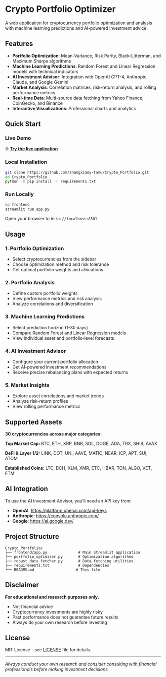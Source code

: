 # Crypto Portfolio Optimizer

A web application for cryptocurrency portfolio optimization and analysis with machine learning predictions and AI-powered investment advice.

## Features

- **Portfolio Optimization**: Mean-Variance, Risk Parity, Black-Litterman, and Maximum Sharpe algorithms
- **Machine Learning Predictions**: Random Forest and Linear Regression models with technical indicators
- **AI Investment Advisor**: Integration with OpenAI GPT-4, Anthropic Claude, and Google Gemini
- **Market Analysis**: Correlation matrices, risk-return analysis, and rolling performance metrics
- **Real-time Data**: Multi-source data fetching from Yahoo Finance, CoinGecko, and Binance
- **Interactive Visualizations**: Professional charts and analytics

## Quick Start

### Live Demo

🌐 **[Try the live application](https://zhangxianyang-crypto-portfolio.share.connect.posit.cloud/)**

### Local Installation

```bash
git clone https://github.com/zhangxiany-tamu/Crypto_Portfolio.git
cd Crypto_Portfolio
python -m pip install -r requirements.txt
```

### Run Locally

```bash
cd frontend
streamlit run app.py
```

Open your browser to `http://localhost:8501`

## Usage

### 1. Portfolio Optimization
- Select cryptocurrencies from the sidebar
- Choose optimization method and risk tolerance
- Get optimal portfolio weights and allocations

### 2. Portfolio Analysis
- Define custom portfolio weights
- View performance metrics and risk analysis
- Analyze correlations and diversification

### 3. Machine Learning Predictions
- Select prediction horizon (1-30 days)
- Compare Random Forest and Linear Regression models
- View individual asset and portfolio-level forecasts

### 4. AI Investment Advisor
- Configure your current portfolio allocation
- Get AI-powered investment recommendations
- Receive precise rebalancing plans with expected returns

### 5. Market Insights
- Explore asset correlations and market trends
- Analyze risk-return profiles
- View rolling performance metrics

## Supported Assets

**30 cryptocurrencies across major categories:**

**Top Market Cap:** BTC, ETH, XRP, BNB, SOL, DOGE, ADA, TRX, SHIB, AVAX

**DeFi & Layer 1/2:** LINK, DOT, UNI, AAVE, MATIC, NEAR, ICP, APT, SUI, ATOM

**Established Coins:** LTC, BCH, XLM, XMR, ETC, HBAR, TON, ALGO, VET, FTM

## AI Integration

To use the AI Investment Advisor, you'll need an API key from:
- **OpenAI**: https://platform.openai.com/api-keys
- **Anthropic**: https://console.anthropic.com/
- **Google**: https://ai.google.dev/

## Project Structure

```
Crypto_Portfolio/
├── frontend/app.py              # Main Streamlit application
├── portfolio_optimizer.py       # Optimization algorithms
├── robust_data_fetcher.py       # Data fetching utilities
├── requirements.txt             # Dependencies
└── README.md                   # This file
```

## Disclaimer

**For educational and research purposes only.**

- Not financial advice
- Cryptocurrency investments are highly risky
- Past performance does not guarantee future results
- Always do your own research before investing

## License

MIT License - see [LICENSE](LICENSE) file for details.

---

*Always conduct your own research and consider consulting with financial professionals before making investment decisions.*